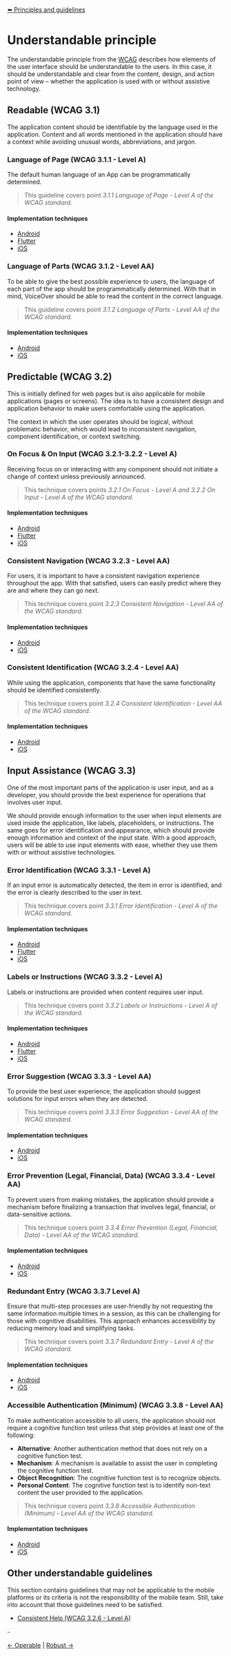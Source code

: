 [⬅️ Principles and guidelines](../accessibility_principles_and_guidelines.md)

# Understandable principle

The understandable principle from the [WCAG](https://www.w3.org/WAI/WCAG21/quickref/?currentsidebar=%23col_overview&levels=aa%2Caaa&technologies=smil%2Cpdf%2Cflash%2Csl#principle3) describes how elements of the user interface should be understandable to the users. In this case, it should be understandable and clear from the content, design, and action point of view – whether the application is used with or without assistive technology.

## Readable (WCAG 3.1)

The application content should be identifiable by the language used in the application. Content and all words mentioned in the application should have a context while avoiding unusual words, abbreviations, and jargon.

### Language of Page (WCAG 3.1.1 - Level A)

The default human language of an App can be programmatically determined.

> This guideline covers point *3.1.1 Language of Page - Level A of the WCAG standard.*

#### Implementation techniques
* [Android](../platforms/android/techniques_understandable_android.md#language-of-page-wcag-311---level-a)
* [Flutter](../platforms/flutter/techniques_understandable_flutter.md#language-of-page-wcag-311---level-a)
* [iOS](../platforms/ios/techniques_understandable_ios.md#language-of-page-wcag-311---level-a)

### Language of Parts (WCAG 3.1.2 - Level AA)

To be able to give the best possible experience to users, the language of each part of the app should be programmatically determined. With that in mind, VoiceOver should be able to read the content in the correct language.

> This guideline covers point *3.1.2 Language of Parts - Level AA of the WCAG standard.*

#### Implementation techniques
* [Android](../platforms/android/techniques_understandable_android.md#language-of-parts-wcag-312---level-aa)
* [iOS](../platforms/ios/techniques_understandable_ios.md#language-of-parts-wcag-312---level-aa)

## Predictable (WCAG 3.2)

This is initially defined for web pages but is also applicable for mobile applications (pages or screens). The idea is to have a consistent design and application behavior to make users comfortable using the application.

The context in which the user operates should be logical, without problematic behavior, which would lead to inconsistent navigation, component identification, or context switching.

### On Focus & On Input (WCAG 3.2.1-3.2.2 - Level A)

Receiving focus on or interacting with any component should not initiate a change of context unless previously announced.

> This technique covers points *3.2.1 On Focus - Level A and 3.2.2 On Input - Level A of the WCAG standard.*

#### Implementation techniques
* [Android](../platforms/android/techniques_understandable_android.md#on-focus--on-input-wcag-321-322---level-a)
* [Flutter](../platforms/flutter/techniques_understandable_flutter.md#on-focus--on-input-wcag-321-322---level-a)
* [iOS](../platforms/ios/techniques_understandable_ios.md#on-focus--on-input-wcag-321-322---level-a)

### Consistent Navigation (WCAG 3.2.3 - Level AA)

For users, it is important to have a consistent navigation experience throughout the app. With that satisfied, users can easily predict where they are and where they can go next.

> This technique covers point *3.2.3 Consistent Navigation - Level AA of the WCAG standard.*

#### Implementation techniques
* [Android](../platforms/android/techniques_understandable_android.md#consistent-navigation-wcag-323---level-aa)
* [iOS](../platforms/ios/techniques_understandable_ios.md#consistent-navigation-wcag-323---level-aa)

### Consistent Identification (WCAG 3.2.4 - Level AA)

While using the application, components that have the same functionality should be identified consistently.

> This technique covers point *3.2.4 Consistent Identification - Level AA of the WCAG standard.*

#### Implementation techniques
* [Android](../platforms/android/techniques_understandable_android.md#consistent-identification-wcag-324---level-aa)
* [iOS](../platforms/ios/techniques_understandable_ios.md#consistent-identification-wcag-324---level-aa)

## Input Assistance (WCAG 3.3)

One of the most important parts of the application is user input, and as a developer, you should provide the best experience for operations that involves user input.

We should provide enough information to the user when input elements are used inside the application, like labels, placeholders, or instructions. The same goes for error identification and appearance, which should provide enough information and context of the input state. With a good approach, users will be able to use input elements with ease, whether they use them with or without assistive technologies.

### Error Identification (WCAG 3.3.1 - Level A)

If an input error is automatically detected, the item in error is identified, and the error is clearly described to the user in text.

> This technique covers point *3.3.1 Error Identification - Level A of the WCAG standard.*

#### Implementation techniques
* [Android](../platforms/android/techniques_understandable_android.md#error-identification-wcag-331---level-a)
* [Flutter](../platforms/flutter/techniques_understandable_flutter.md#error-identification-wcag-331---level-a)
* [iOS](../platforms/ios/techniques_understandable_ios.md#error-identification-wcag-331---level-a)

### Labels or Instructions (WCAG 3.3.2 - Level A)

Labels or instructions are provided when content requires user input.

> This technique covers point *3.3.2 Labels or Instructions - Level A of the WCAG standard.*

#### Implementation techniques
* [Android](../platforms/android/techniques_understandable_android.md#labels-or-instructions-wcag-332---level-a)
* [Flutter](../platforms/flutter/techniques_understandable_flutter.md#labels-or-instructions-wcag-332---level-a)
* [iOS](../platforms/ios/techniques_understandable_ios.md#labels-or-instructions-wcag-332---level-a)

### Error Suggestion (WCAG 3.3.3 - Level AA)

To provide the best user experience, the application should suggest solutions for input errors when they are detected.

> This technique covers point *3.3.3 Error Suggestion - Level AA of the WCAG standard.*

#### Implementation techniques
* [Android](../platforms/android/techniques_understandable_android.md#error-suggestion-wcag-333---level-aa)
* [iOS](../platforms/ios/techniques_understandable_ios.md#error-suggestion-wcag-333---level-aa)

### Error Prevention (Legal, Financial, Data) (WCAG 3.3.4 - Level AA)

To prevent users from making mistakes, the application should provide a mechanism before finalizing a transaction that involves legal, financial, or data-sensitive actions.

> This technique covers point *3.3.4 Error Prevention (Legal, Financial, Data) - Level AA of the WCAG standard.*

#### Implementation techniques
* [Android](../platforms/android/techniques_understandable_android.md#error-prevention-legal-financial-data-wcag-334---level-aa)
* [iOS](../platforms/ios/techniques_understandable_ios.md#error-prevention-legal-financial-data-wcag-334---level-aa)

### Redundant Entry (WCAG 3.3.7 Level A)

Ensure that multi-step processes are user-friendly by not requesting the same information multiple times in a session, as this can be challenging for those with cognitive disabilities. This approach enhances accessibility by reducing memory load and simplifying tasks.

> This technique covers point *3.3.7 Redundant Entry - Level A of the WCAG standard.*

#### Implementation techniques
* [Android](../platforms/android/techniques_understandable_android.md#redundant-entry-wcag-337-level-a)
* [iOS](../platforms/ios/techniques_understandable_ios.md#redundant-entry-wcag-337-level-a)

### Accessible Authentication (Minimum) (WCAG 3.3.8 - Level AA)

To make authentication accessible to all users, the application should not require a cognitive function test unless that step provides at least one of the following:

- **Alternative**: Another authentication method that does not rely on a cognitive function test.
- **Mechanism**: A mechanism is available to assist the user in completing the cognitive function test.
- **Object Recognition**: The cognitive function test is to recognize objects.
- **Personal Content**: The cognitive function test is to identify non-text content the user provided to the application.

> This technique covers point *3.3.8 Accessible Authentication (Minimum) - Level AA of the WCAG standard.*

#### Implementation techniques
* [Android](../platforms/android/techniques_understandable_android.md#accessible-authentication-minimum-wcag-338---level-aa)
* [iOS](../platforms/ios/techniques_understandable_ios.md#accessible-authentication-minimum-wcag-338---level-aa)

## Other understandable guidelines

This section contains guidelines that may not be applicable to the mobile platforms or its criteria is not the responsibility of the mobile team. Still, take into account that those guidelines need to be satisfied.

- [Consistent Help (WCAG 3.2.6 - Level A)](https://www.w3.org/WAI/WCAG22/quickref/#consistent-help)

⎯

[← Operable](operable_principle.md) | [Robust →](robust_principle.md)
